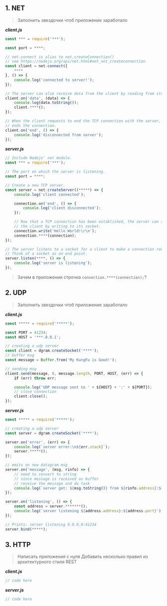 ## 1. NET

> Заполнить звездочки чтоб приложение заработало

_**client.js**_
```javascript
const *** = require('***');

const port = ****;

// net.connect is alias to net.createConnection()
// see https://nodejs.org/api/net.html#net_net_createconnection
const client = net.connect({
    ****
}, () => {
    console.log('connected to server!');
});

// The server can also receive data from the client by reading from its socket.
client.on('data', (data) => {
    console.log(data.toString());
    client.****();
});

// When the client requests to end the TCP connection with the server, the server
// ends the connection.
client.on('end', () => {
    console.log('disconnected from server');
});
```

_**server.js**_
```javascript
// Include Nodejs' net module.
const *** = require('***');

// The port on which the server is listening.
const port = ****;

// Create a new TCP server.
const server = net.createServer((*****) => {
    console.log('client connected');

    connection.on('end', () => {
        console.log('client disconnected');
    });

    // Now that a TCP connection has been established, the server can send data to
    // the client by writing to its socket.
    connection.write('Hello World!\r\n');
    connection.****(connection);
});

// The server listens to a socket for a client to make a connection request.
// Think of a socket as an end point.
server.listen(****, () => {
    console.log('server is listening');
});
```

> Зачем в приложении строчка `connection.****(connection);`?

## 2. UDP

> Заполнить звездочки чтоб приложение заработало

_**client.js**_

```javascript
const ***** = require('*****');

const PORT = 41234;
const HOST = '***.0.0.1';

// creating a udp server
const client = dgram.createSocket('****');
// buffer msg
const message = Buffer.from('My KungFu is Good!');

// sending msg
client.send(message, 0, message.length, PORT, HOST, (err) => {
    if (err) throw err;

    console.log('UDP message sent to ' + ${HOST} + ':' + ${PORT});
    // close connection
    client.close();
});
```

_**server.js**_

```javascript
const ***** = require('*****');

// creating a udp server
const server = dgram.createSocket('****');

server.on('error', (err) => {
    console.log(`server error:\n${err.stack}`);
    server.*****();
});

// emits on new datagram msg
server.on('message', (msg, rinfo) => {
    // need to convert to string
    // since message is received as buffer
    // receive the message and do task
    console.log(`server got: ${msg.toString()} from ${rinfo.address}:${rinfo.port}`);
});

server.on('listening', () => {
    const address = server.*******();
    console.log(`server listening ${address.address}:${address.port}`);
});

// Prints: server listening 0.0.0.0:41234
server.bind(*****);
```

## 3. HTTP

> Написать приложения с нуля
> Добавить несколько правил из архитектурного стиля REST

_**client.js**_

```javascript
// code here
```

_**server.js**_

```javascript
// code here
```
